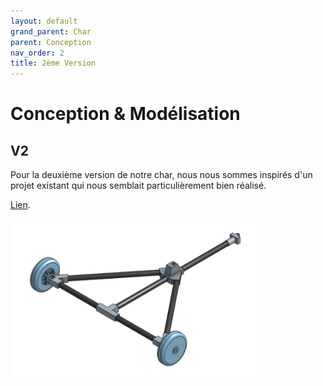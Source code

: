 ```yaml
---
layout: default
grand_parent: Char
parent: Conception
nav_order: 2
title: 2ème Version
---
```


# Conception & Modélisation 

## V2

Pour la deuxième version de notre char, nous nous sommes inspirés d'un projet existant qui nous semblait particulièrement bien réalisé.

[Lien](https://www.sitakiki.fr/modnaval/char.htm "titre de lien optionnel").

<img src="../../images/Chassis_charV1.png" height="80%" width="80%">
